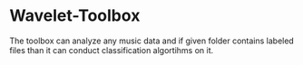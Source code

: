 # Wavelet-Toolbox
The toolbox can analyze any music data and if given folder contains labeled files than it can conduct classification algortihms on it.
